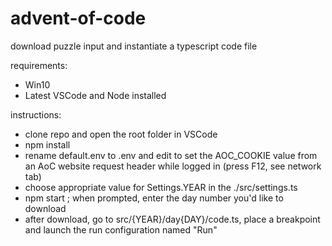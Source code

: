 # advent-of-code

download puzzle input and instantiate a typescript code file

requirements:
- Win10
- Latest VSCode and Node installed

instructions:
- clone repo and open the root folder in VSCode
- npm install
- rename default.env to .env and edit to set the AOC_COOKIE value from an AoC website request header while logged in (press F12, see network tab)
- choose appropriate value for Settings.YEAR in the ./src/settings.ts
- npm start ; when prompted, enter the day number you'd like to download
- after download, go to src/{YEAR}/day{DAY}/code.ts, place a breakpoint and launch the run configuration named "Run"

